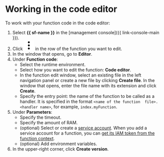 # Working in the code editor

To work with your function code in the code editor:

1. Select **{{ sf-name }}** in the [management console]({{ link-console-main }}).
1. Click ![image](../../../_assets/vertical-ellipsis.svg) in the row of the function you want to edit.
1. In the window that opens, go to **Editor**.
1. Under **Function code**:
    - Select the runtime environment.
    - Select how you want to edit the function: **Code editor**.
    - In the function edit window, select an existing file in the left navigation panel or create a new file by clicking **Create file**. In the window that opens, enter the file name with its extension and click **Create**.
    - Specify the entry point: the name of the function to be called as a handler. It is specified in the format `<name of the function  file>.<handler name>`, for example, `index.myFunction`.
1. Under **Parameters**:
    - Specify the timeout.
    - Specify the amount of RAM.
    - (optional) Select or create a [service account](../../../iam/concepts/users/service-accounts.md). When you add a service account for a function, you can [get its IAM token from the function context](../function-sa).
    - (optional) Add environment variables.
1. In the upper-right corner, click **Create version**.

